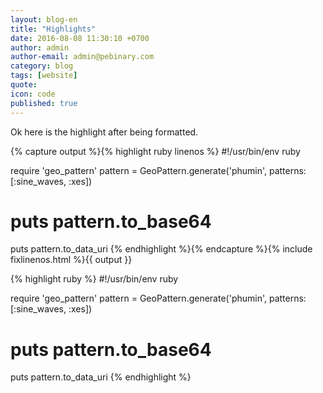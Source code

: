 ```yaml
---
layout: blog-en
title: "Highlights"
date: 2016-08-08 11:30:10 +0700
author: admin
author-email: admin@pebinary.com
category: blog
tags: [website]
quote:
icon: code
published: true
---
```


Ok here is the highlight after being formatted.


{% capture output %}{% highlight ruby linenos %}
#!/usr/bin/env ruby

require 'geo_pattern'
pattern = GeoPattern.generate('phumin', patterns: [:sine_waves, :xes])
# puts pattern.to_base64
puts pattern.to_data_uri
{% endhighlight %}{% endcapture %}{% include fixlinenos.html %}{{ output }}


{% highlight ruby %}
#!/usr/bin/env ruby

require 'geo_pattern'
pattern = GeoPattern.generate('phumin', patterns: [:sine_waves, :xes])
# puts pattern.to_base64
puts pattern.to_data_uri
{% endhighlight %}

